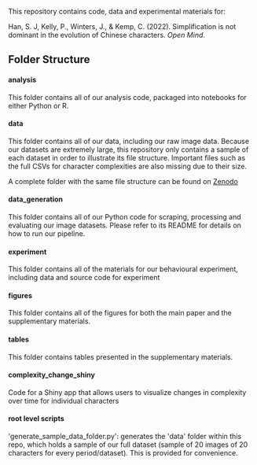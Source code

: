 This repository contains code, data and experimental materials for:

Han, S. J, Kelly, P., Winters, J., & Kemp, C. (2022). Simplification is not dominant in the evolution of Chinese characters. *Open Mind*.

## Folder Structure

#### analysis
This folder contains all of our analysis code, packaged into notebooks for either Python or R.

#### data
This folder contains all of our data, including our raw image data.
Because our datasets are extremely large, this repository only contains a sample of each dataset in order to illustrate its file structure. Important files such as the full CSVs for character complexities are also missing due to their size.

A complete folder with the same file structure can be found on [Zenodo](https://zenodo.org/)

#### data_generation
This folder contains all of our Python code for scraping, processing and evaluating our image datasets. Please refer to its README for details on how to run our pipeline.

#### experiment
This folder contains all of the materials for our behavioural experiment, including data and source code for experiment 

#### figures
This folder contains all of the figures for both the main paper and the supplementary materials.

#### tables
This folder contains tables presented in the supplementary materials.


#### complexity_change_shiny
Code for a Shiny app that allows users to visualize changes in complexity over time for individual characters


#### root level scripts
'generate_sample_data_folder.py': generates the 'data' folder within this repo, which holds a sample of our full dataset (sample of 20 images of 20 characters for every period/dataset). This is provided for convenience.
